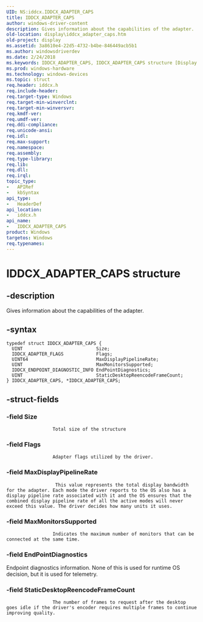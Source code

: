 ```yaml
---
UID: NS:iddcx.IDDCX_ADAPTER_CAPS
title: IDDCX_ADAPTER_CAPS
author: windows-driver-content
description: Gives information about the capabilities of the adapter.
old-location: display\iddcx_adapter_caps.htm
old-project: display
ms.assetid: 3a8610e4-22d5-4732-b4be-846449acb5b1
ms.author: windowsdriverdev
ms.date: 2/24/2018
ms.keywords: IDDCX_ADAPTER_CAPS, IDDCX_ADAPTER_CAPS structure [Display Devices], display.iddcx_adapter_caps, iddcx/IDDCX_ADAPTER_CAPS
ms.prod: windows-hardware
ms.technology: windows-devices
ms.topic: struct
req.header: iddcx.h
req.include-header: 
req.target-type: Windows
req.target-min-winverclnt: 
req.target-min-winversvr: 
req.kmdf-ver: 
req.umdf-ver: 
req.ddi-compliance: 
req.unicode-ansi: 
req.idl: 
req.max-support: 
req.namespace: 
req.assembly: 
req.type-library: 
req.lib: 
req.dll: 
req.irql: 
topic_type:
-	APIRef
-	kbSyntax
api_type:
-	HeaderDef
api_location:
-	iddcx.h
api_name:
-	IDDCX_ADAPTER_CAPS
product: Windows
targetos: Windows
req.typenames: 
---
```


# IDDCX_ADAPTER_CAPS structure


## -description


Gives information about the capabilities of the adapter.
             


## -syntax


````
typedef struct IDDCX_ADAPTER_CAPS {
  UINT                           Size;
  IDDCX_ADAPTER_FLAGS            Flags;
  UINT64                         MaxDisplayPipelineRate;
  UINT                           MaxMonitorsSupported;
  IDDCX_ENDPOINT_DIAGNOSTIC_INFO EndPointDiagnostics;
  UINT                           StaticDesktopReencodeFrameCount;
} IDDCX_ADAPTER_CAPS, *IDDCX_ADAPTER_CAPS;
````


## -struct-fields




### -field Size


                     Total size of the structure
                 


### -field Flags


                     Adapter flags utilized by the driver.


### -field MaxDisplayPipelineRate


                      This value represents the total display bandwidth for the adapter. Each mode the driver reports to the OS also has a display pipeline rate associated with it and the OS ensures that the combined display pipeline rate of all the active modes will never exceed this value. The driver decides how many units it uses.
                 
                 


### -field MaxMonitorsSupported


                     Indicates the maximum number of monitors that can be connected at the same time.


### -field EndPointDiagnostics

Endpoint diagnostics information. None of this is used for runtime OS decision, but it is used for telemetry.


### -field StaticDesktopReencodeFrameCount


                     The number of frames to request after the desktop goes idle if the driver's encoder requires multiple frames to continue improving quality.
                 

